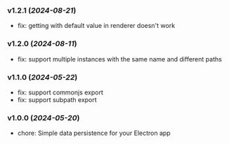 ### v1.2.1 (_2024-08-21_)

- fix: getting with default value in renderer doesn't work

### v1.2.0 (_2024-08-11_)

- fix: support multiple instances with the same name and different paths

### v1.1.0 (_2024-05-22_)

- fix: support commonjs export
- fix: support subpath export

### v1.0.0 (_2024-05-20_)

- chore: Simple data persistence for your Electron app
